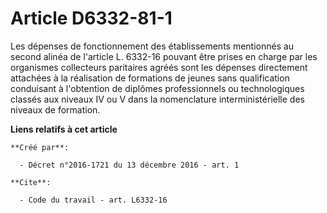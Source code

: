 # Article D6332-81-1

Les dépenses de fonctionnement des établissements mentionnés au second alinéa de l'article L. 6332-16 pouvant être prises en
charge par les organismes collecteurs paritaires agréés sont les dépenses directement attachées à la réalisation de
formations de jeunes sans qualification conduisant à l'obtention de diplômes professionnels ou technologiques classés aux
niveaux IV ou V dans la nomenclature interministérielle des niveaux de formation.

**Liens relatifs à cet article**

	**Créé par**:

	  - Décret n°2016-1721 du 13 décembre 2016 - art. 1

	**Cite**:

	  - Code du travail - art. L6332-16
